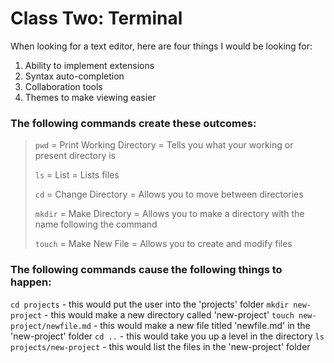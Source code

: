 # Class Two: Terminal

When looking for a text editor, here are four things I would be looking for:

1. Ability to implement extensions
2. Syntax auto-completion
3. Collaboration tools
4. Themes to make viewing easier

### The following commands create these outcomes:

> `pwd` = Print Working Directory = Tells you what your working or present directory is
> 
> `ls` = List = Lists files
> 
> `cd` = Change Directory = Allows you to move between directories
> 
> `mkdir` = Make Directory = Allows you to make a directory with the name following the command
> 
> `touch` = Make New File = Allows you to create and modify files

### The following commands cause the following things to happen:

`cd projects` - this would put the user into the 'projects' folder
`mkdir new-project` - this would make a new directory called 'new-project'
`touch new-project/newfile.md` - this would make a new file titled 'newfile.md' in the 'new-project' folder
`cd ..` - this would take you up a level in the directory
`ls projects/new-project` - this would list the files in the 'new-project' folder
